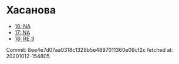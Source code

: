 # Хасанова
- [16: NA](16.md)
- [17: NA](17.md)
- [18: RE 3](18.md)

Commit: 8ee4e7d07aa0318c1328b5e4897011360e08cf2c
 fetched at: 20201012-154805
